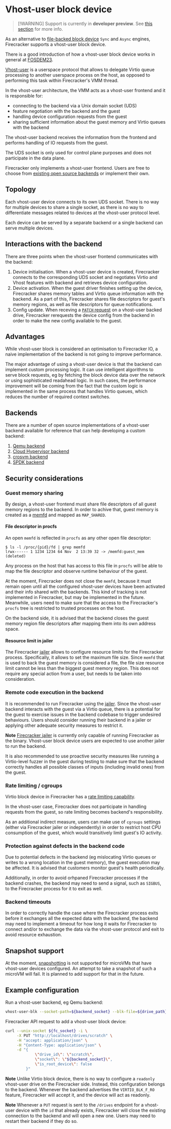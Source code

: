 # Vhost-user block device

> [!WARNING] Support is currently in **developer preview**. See
> [this section](RELEASE_POLICY.md#developer-preview-features) for more info.

As an alternative to [file-backed block device](block-io-engine.md) `Sync` and
`Async` engines, Firecracker supports a vhost-user block device.

There is a good introduction of how a vhost-user block device works in general
at
[FOSDEM23](https://archive.fosdem.org/2023/schedule/event/sds_vhost_user_blk).

[Vhost-user](https://qemu-project.gitlab.io/qemu/interop/vhost-user.html) is a
userspace protocol that allows to delegate Virtio queue processing to another
userspace process on the host, as opposed to performing this task within
Firecracker's VMM thread.

In the vhost-user architecture, the VMM acts as a vhost-user frontend and it is
responsible for:

- connecting to the backend via a Unix domain socket (UDS)
- feature negotiation with the backend and the guest
- handling device configuration requests from the guest
- sharing sufficient information about the guest memory and Virtio queues with
  the backend

The vhost-user backend receives the information from the frontend and performs
handling of IO requests from the guest.

The UDS socket is only used for control plane purposes and does not participate
in the data plane.

Firecracker only implements a vhost-user frontend. Users are free to choose from
[existing open source backends](#backends) or implement their own.

## Topology

Each vhost-user device connects to its own UDS socket. There is no way for
multiple devices to share a single socket, as there is no way to differentiate
messages related to devices at the vhost-user protocol level.

Each device can be served by a separate backend or a single backend can serve
multiple devices.

## Interactions with the backend

There are three points when the vhost-user frontend communicates with the
backend:

1. Device initialisation. When a vhost-user device is created, Firecracker
   connects to the corresponding UDS socket and negotiates Virtio and Vhost
   features with backend and retrieves device configuration.
1. Device activation. When the guest driver finishes setting up the device,
   Firecracker shares memory tables and Virtio queue information with the
   backend. As a part of this, Firecracker shares file descriptors for guest's
   memory regions, as well as file descriptors for queue notifications.
1. Config update. When receving a
   [`PATCH` request](./patch-block.md#updating-vhost-user-block-devices-after-boot)
   on a vhost-user backed drive, Firecracker rerequests the device config from
   the backend in order to make the new config available to the guest.

## Advantages

While vhost-user block is considered an optimisation to Firecracker IO, a naive
implementation of the backend is not going to improve performance.

The major advantage of using a vhost-user device is that the backend can
implement custom processing logic. It can use intelligent algorithms to serve
block requests, eg by fetching the block device data over the network or using
sophisticated readahead logic. In such cases, the performance improvement will
be coming from the fact that the custom logic is implemented in the same process
that handles Virtio queues, which reduces the number of required context
switches.

## Backends

There are a number of open source implementations of a vhost-user backend
available for reference that can help developing a custom backend:

1. [Qemu backend](https://github.com/qemu/qemu/tree/master/contrib/vhost-user-blk)
1. [Cloud Hypervisor backend](https://github.com/cloud-hypervisor/cloud-hypervisor/tree/main/vhost_user_block)
1. [crosvm backend](https://github.com/google/crosvm/blob/main/devices/src/virtio/vhost/user/device/block.rs)
1. [SPDK backend](https://github.com/spdk/spdk/blob/master/lib/vhost/vhost_blk.c)

## Security considerations

### Guest memory sharing

By design, a vhost-user frontend must share file descriptors of all guest memory
regions to the backend. In order to achive that, guest memory is created as a
[memfd](https://man7.org/linux/man-pages/man2/memfd_create.2.html) and mapped as
`MAP_SHARED`.

#### File descriptor in procfs

An open `memfd` is reflected in `procfs` as any other open file descriptor:

```shell
$ ls -l /proc/{pid}/fd | grep memfd
lrwx------ 1 1234 1234 64 Nov  2 13:39 32 -> /memfd:guest_mem (deleted)
```

Any process on the host that has access to this file in `procfs` will be able to
map the file descriptor and observe runtime behaviour of the guest.

At the moment, Firecracker does not close the `memfd`, because it must remain
open until all the configured vhost-user devices have been activated and their
info shared with the backends. This kind of tracking is not implemented in
Firecracker, but may be implemented in the future. Meanwhile, users need to make
sure that the access to the Firecracker's `procfs` tree is restricted to trusted
processes on the host.

On the backend side, it is advised that the backend closes the guest memory
region file descriptors after mapping them into its own address space.

#### Resource limit in jailer

The Firecracker [jailer](../jailer.md) allows to configure resource limits for
the Firecracker process. Specifically, it allows to set the maximum file size.
Since `memfd` that is used to back the guest memory is considered a file, the
file size resource limit cannot be less than the biggest guest memory region.
This does not require any special action from a user, but needs to be taken into
consideration.

### Remote code execution in the backend

It is recommended to run Firecracker using the [jailer](../jailer.md). Since the
vhost-user backend interacts with the guest via a Virtio queue, there is a
potential for the guest to exercise issues in the backend codebase to trigger
undesired behaviours. Users should consider running their backend in a jailer or
applying other adequate security measures to restrict it.

**Note** [Firecracker jailer](../jailer.md) is currently only capable of running
Firecracker as the binary. Vhost-user block device users are expected to use
another jailer to run the backend.

It is also recommended to use proactive security measures like running a
Virtio-level fuzzer in the guest during testing to make sure that the backend
correctly handles all possible classes of inputs (including invalid ones) from
the guest.

### Rate limiting / cgroups

Virtio block device in Firecracker has a
[rate limiting capability](../design.md#io-storage-networking-and-rate-limiting).

In the vhost-user case, Firecracker does not participate in handling requests
from the guest, so rate limiting becomes backend's responsibility.

As an additional indirect measure, users can make use of `cgroups` settings
(either via Firecracker jailer or independently) in order to restrict host CPU
consumption of the guest, which would transitively limit guest's IO activity.

### Protection against defects in the backend code

Due to potential defects in the backend (eg mislocating Virtio queues or writes
to a wrong location in the guest memory), the guest execution may be affected.
It is advised that customers monitor guest's health periodically.

Additionally, in order to avoid orhpaned Firecracker processes if the backend
crashes, the backend may need to send a signal, such as `SIGBUS`, to the
Firecracker process for it to exit as well.

### Backend timeouts

In order to correctly handle the case where the Firecracker process exits before
it exchanges all the expected data with the backend, the backend may need to
implement a timeout for how long it waits for Firecracker to connect and/or to
exchange the data via the vhost-user protocol and exit to avoid resource
exhaustion.

## Snapshot support

At the moment, [snapshotting](../snapshotting) is not supported for microVMs
that have vhost-user devices configured. An attempt to take a snapshot of such a
microVM will fail. It is planned to add support for that in the future.

## Example configuration

Run a vhost-user backend, eg Qemu backend:

```bash
vhost-user-blk --socket-path=${backend_socket} --blk-file=${drive_path}
```

Firecracker API request to add a vhost-user block device:

```bash
curl --unix-socket ${fc_socket} -i \
     -X PUT "http://localhost/drives/scratch" \
     -H "accept: application/json" \
     -H "Content-Type: application/json" \
     -d "{
             \"drive_id\": \"scratch\",
             \"socket\": \"${backend_socket}\",
             \"is_root_device\": false
         }"
```

**Note** Unlike Virtio block device, there is no way to configure a `readonly`
vhost-user drive on the Firecracker side. Instead, this configuration belongs to
the backend. Whenever the backend advertises the `VIRTIO_BLK_F_RO` feature,
Firecracker will accept it, and the device will act as readonly.

**Note** Whenever a `PUT` request is sent to the `/drives` endpoint for a
vhost-user device with the `id` that already exists, Firecracker will close the
existing connection to the backend and will open a new one. Users may need to
restart their backend if they do so.
